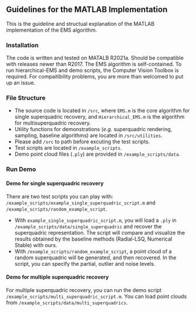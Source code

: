 ## Guidelines for the MATLAB Implementation

This is the guideline and structual explanation of the MATLAB implementation of the EMS algorithm.

### Installation

The code is written and tested on MATALB R2021a.
Should be compatible with releases newer than R2017.
The EMS algorithm is self-contained.
To run hierarchical-EMS and demo scripts, the Computer Vision Toolbox is required.
For compaitibility problems, you are more than welcomed to put up an issue.

### File Structure

- The source code is located in `/src`, where `EMS.m` is the core algorithm for single superquadric recovery, and `Hierarchical_EMS.m` is the algorithm for multisuperquadric recovery.
- Utility functions for demonstrations (*e.g.* superquadric rendering, sampling, baseline algorithms) are located in `/src/utilities`.
- Please add `/src` to path before excuting the test scripts.
- Test scripts are located in `/example_scripts`.
- Demo point cloud files (`.ply`) are provided in `/example_scripts/data`.


### Run Demo

#### Demo for single superquadric recovery

There are two test scripts you can play with: `/example_scripts/example_single_superquadric_script.m` and `/example_scripts/random_example_script`.
- With `example_single_superquadric_script.m`, you will load a `.ply` in `/example_scripts/data/single_superquadric` and recover the superquadric representation. The script will compare and visualize the results obtained by the baseline methods (Radial-LSQ, Numerical Stable) with ours.
- With `/example_scripts/random_example_script`, a point cloud of a random superquadric will be generated, and then recovered. In the script, you can specify the partial, outlier and noise levels.

#### Demo for multiple superquadric recovery

For multiple superquadric recovery, you can run the demo script `/example_scripts/multi_superquadric_script.m`.
You can load point clouds from `/example_scripts/data/multi_superquadrics`.
